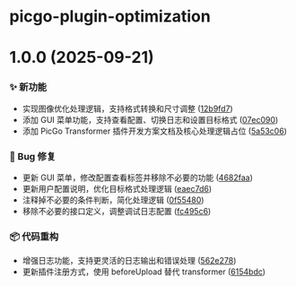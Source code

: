 # picgo-plugin-optimization

# 1.0.0 (2025-09-21)


### ✨ 新功能

* 实现图像优化处理逻辑，支持格式转换和尺寸调整 ([12b9fd7](https://github.com/CaoMeiYouRen/picgo-plugin-optimization/commit/12b9fd7))
* 添加 GUI 菜单功能，支持查看配置、切换日志和设置目标格式 ([07ec090](https://github.com/CaoMeiYouRen/picgo-plugin-optimization/commit/07ec090))
* 添加 PicGo Transformer 插件开发方案文档及核心处理逻辑占位 ([5a53c06](https://github.com/CaoMeiYouRen/picgo-plugin-optimization/commit/5a53c06))


### 🐛 Bug 修复

* 更新 GUI 菜单，修改配置查看标签并移除不必要的功能 ([4682faa](https://github.com/CaoMeiYouRen/picgo-plugin-optimization/commit/4682faa))
* 更新用户配置说明，优化目标格式处理逻辑 ([eaec7d6](https://github.com/CaoMeiYouRen/picgo-plugin-optimization/commit/eaec7d6))
* 注释掉不必要的条件判断，简化处理逻辑 ([0f55480](https://github.com/CaoMeiYouRen/picgo-plugin-optimization/commit/0f55480))
* 移除不必要的接口定义，调整调试日志配置 ([fc495c6](https://github.com/CaoMeiYouRen/picgo-plugin-optimization/commit/fc495c6))


### 📦 代码重构

* 增强日志功能，支持更灵活的日志输出和错误处理 ([562e278](https://github.com/CaoMeiYouRen/picgo-plugin-optimization/commit/562e278))
* 更新插件注册方式，使用 beforeUpload 替代 transformer ([6154bdc](https://github.com/CaoMeiYouRen/picgo-plugin-optimization/commit/6154bdc))
